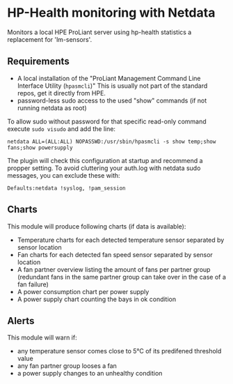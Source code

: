 <!--
title: "HP-Health monitoring with Netdata"
custom_edit_url: https://github.com/netdata/netdata/edit/master/collectors/python.d.plugin/hphealth/README.md
sidebar_label: "HP-Health"
-->

# HP-Health monitoring with Netdata

Monitors a local HPE ProLiant server using hp-health statistics a replacement for 'lm-sensors'.

## Requirements

- A local installation of the "ProLiant Management Command Line Interface Utility (`hpasmcli`)"
  This is usually not part of the standard repos, get it directly from HPE.
- password-less sudo access to the used "show" commands (if not running netdata as root)

To allow sudo without password for that specific read-only command execute `sudo visudo` and add the line:
```
netdata ALL=(ALL:ALL) NOPASSWD:/usr/sbin/hpasmcli -s show temp;show fans;show powersupply
```
The plugin will check this configuration at startup and recommend a propper setting. 
To avoid cluttering your auth.log with netdata sudo messages, you can exclude these with:
```
Defaults:netdata !syslog, !pam_session
```

## Charts
This module will produce following charts (if data is available):

- Temperature charts for each detected temperature sensor separated by sensor location
- Fan charts for each detected fan speed sensor separated by sensor location
- A fan partner overview listing the amount of fans per partner group 
  (redundant fans in the same partner group can take over in the case of a fan failure)
- A power consumption chart per power supply
- A power supply chart counting the bays in ok condition 

## Alerts
This module will warn if:

- any temperature sensor comes close to 5°C of its predifened threshold value
- any fan partner group looses a fan
- a power supply changes to an unhealthy condition
